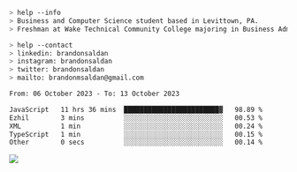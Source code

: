 ````bash
> help --info
> Business and Computer Science student based in Levittown, PA.
> Freshman at Wake Technical Community College majoring in Business Administration.
````

````bash
> help --contact
> linkedin: brandonsaldan
> instagram: brandonsaldan
> twitter: brandonsaldan
> mailto: brandonmsaldan@gmail.com
````

<!--START_SECTION:waka-->

```txt
From: 06 October 2023 - To: 13 October 2023

JavaScript   11 hrs 36 mins  ████████████████████████▓   98.89 %
Ezhil        3 mins          ░░░░░░░░░░░░░░░░░░░░░░░░░   00.53 %
XML          1 min           ░░░░░░░░░░░░░░░░░░░░░░░░░   00.24 %
TypeScript   1 min           ░░░░░░░░░░░░░░░░░░░░░░░░░   00.15 %
Other        0 secs          ░░░░░░░░░░░░░░░░░░░░░░░░░   00.14 %
```

<!--END_SECTION:waka-->

![](https://komarev.com/ghpvc/?username=brandonsaldan&color=6A8AFF)
